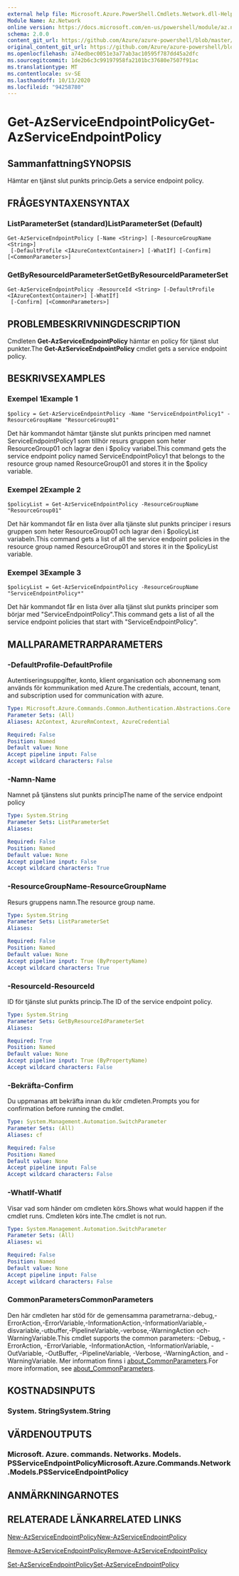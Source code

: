 ```yaml
---
external help file: Microsoft.Azure.PowerShell.Cmdlets.Network.dll-Help.xml
Module Name: Az.Network
online version: https://docs.microsoft.com/en-us/powershell/module/az.network/get-azserviceendpointpolicy
schema: 2.0.0
content_git_url: https://github.com/Azure/azure-powershell/blob/master/src/Network/Network/help/Get-AzServiceEndpointPolicy.md
original_content_git_url: https://github.com/Azure/azure-powershell/blob/master/src/Network/Network/help/Get-AzServiceEndpointPolicy.md
ms.openlocfilehash: a74edbec0051e3a77ab3ac10595f787dd45a2dfc
ms.sourcegitcommit: 1de2b6c3c99197958fa2101bc37680e7507f91ac
ms.translationtype: MT
ms.contentlocale: sv-SE
ms.lasthandoff: 10/13/2020
ms.locfileid: "94258780"
---
```

# <span data-ttu-id="d4737-101">Get-AzServiceEndpointPolicy</span><span class="sxs-lookup"><span data-stu-id="d4737-101">Get-AzServiceEndpointPolicy</span></span>

## <span data-ttu-id="d4737-102">Sammanfattning</span><span class="sxs-lookup"><span data-stu-id="d4737-102">SYNOPSIS</span></span>
<span data-ttu-id="d4737-103">Hämtar en tjänst slut punkts princip.</span><span class="sxs-lookup"><span data-stu-id="d4737-103">Gets a service endpoint policy.</span></span>

## <span data-ttu-id="d4737-104">FRÅGESYNTAXEN</span><span class="sxs-lookup"><span data-stu-id="d4737-104">SYNTAX</span></span>

### <span data-ttu-id="d4737-105">ListParameterSet (standard)</span><span class="sxs-lookup"><span data-stu-id="d4737-105">ListParameterSet (Default)</span></span>
```
Get-AzServiceEndpointPolicy [-Name <String>] [-ResourceGroupName <String>]
 [-DefaultProfile <IAzureContextContainer>] [-WhatIf] [-Confirm] [<CommonParameters>]
```

### <span data-ttu-id="d4737-106">GetByResourceIdParameterSet</span><span class="sxs-lookup"><span data-stu-id="d4737-106">GetByResourceIdParameterSet</span></span>
```
Get-AzServiceEndpointPolicy -ResourceId <String> [-DefaultProfile <IAzureContextContainer>] [-WhatIf]
 [-Confirm] [<CommonParameters>]
```

## <span data-ttu-id="d4737-107">PROBLEMBESKRIVNING</span><span class="sxs-lookup"><span data-stu-id="d4737-107">DESCRIPTION</span></span>
<span data-ttu-id="d4737-108">Cmdleten **Get-AzServiceEndpointPolicy** hämtar en policy för tjänst slut punkter.</span><span class="sxs-lookup"><span data-stu-id="d4737-108">The **Get-AzServiceEndpointPolicy** cmdlet gets a service endpoint policy.</span></span>

## <span data-ttu-id="d4737-109">BESKRIVS</span><span class="sxs-lookup"><span data-stu-id="d4737-109">EXAMPLES</span></span>

### <span data-ttu-id="d4737-110">Exempel 1</span><span class="sxs-lookup"><span data-stu-id="d4737-110">Example 1</span></span>
```
$policy = Get-AzServiceEndpointPolicy -Name "ServiceEndpointPolicy1" -ResourceGroupName "ResourceGroup01"
```

<span data-ttu-id="d4737-111">Det här kommandot hämtar tjänste slut punkts principen med namnet ServiceEndpointPolicy1 som tillhör resurs gruppen som heter ResourceGroup01 och lagrar den i $policy variabel.</span><span class="sxs-lookup"><span data-stu-id="d4737-111">This command gets the service endpoint policy named ServiceEndpointPolicy1 that belongs to the resource group named ResourceGroup01 and stores it in the $policy variable.</span></span>

### <span data-ttu-id="d4737-112">Exempel 2</span><span class="sxs-lookup"><span data-stu-id="d4737-112">Example 2</span></span>
```
$policyList = Get-AzServiceEndpointPolicy -ResourceGroupName "ResourceGroup01"
```

<span data-ttu-id="d4737-113">Det här kommandot får en lista över alla tjänste slut punkts principer i resurs gruppen som heter ResourceGroup01 och lagrar den i $policyList variabeln.</span><span class="sxs-lookup"><span data-stu-id="d4737-113">This command gets a list of all the service endpoint policies in the resource group named ResourceGroup01 and stores it in the $policyList variable.</span></span>

### <span data-ttu-id="d4737-114">Exempel 3</span><span class="sxs-lookup"><span data-stu-id="d4737-114">Example 3</span></span>
```
$policyList = Get-AzServiceEndpointPolicy -ResourceGroupName "ServiceEndpointPolicy*"
```

<span data-ttu-id="d4737-115">Det här kommandot får en lista över alla tjänst slut punkts principer som börjar med "ServiceEndpointPolicy".</span><span class="sxs-lookup"><span data-stu-id="d4737-115">This command gets a list of all the service endpoint policies that start with "ServiceEndpointPolicy".</span></span>

## <span data-ttu-id="d4737-116">MALLPARAMETRAR</span><span class="sxs-lookup"><span data-stu-id="d4737-116">PARAMETERS</span></span>

### <span data-ttu-id="d4737-117">-DefaultProfile</span><span class="sxs-lookup"><span data-stu-id="d4737-117">-DefaultProfile</span></span>
<span data-ttu-id="d4737-118">Autentiseringsuppgifter, konto, klient organisation och abonnemang som används för kommunikation med Azure.</span><span class="sxs-lookup"><span data-stu-id="d4737-118">The credentials, account, tenant, and subscription used for communication with azure.</span></span>

```yaml
Type: Microsoft.Azure.Commands.Common.Authentication.Abstractions.Core.IAzureContextContainer
Parameter Sets: (All)
Aliases: AzContext, AzureRmContext, AzureCredential

Required: False
Position: Named
Default value: None
Accept pipeline input: False
Accept wildcard characters: False
```

### <span data-ttu-id="d4737-119">-Namn</span><span class="sxs-lookup"><span data-stu-id="d4737-119">-Name</span></span>
<span data-ttu-id="d4737-120">Namnet på tjänstens slut punkts princip</span><span class="sxs-lookup"><span data-stu-id="d4737-120">The name of the service endpoint policy</span></span>

```yaml
Type: System.String
Parameter Sets: ListParameterSet
Aliases:

Required: False
Position: Named
Default value: None
Accept pipeline input: False
Accept wildcard characters: True
```

### <span data-ttu-id="d4737-121">-ResourceGroupName</span><span class="sxs-lookup"><span data-stu-id="d4737-121">-ResourceGroupName</span></span>
<span data-ttu-id="d4737-122">Resurs gruppens namn.</span><span class="sxs-lookup"><span data-stu-id="d4737-122">The resource group name.</span></span>

```yaml
Type: System.String
Parameter Sets: ListParameterSet
Aliases:

Required: False
Position: Named
Default value: None
Accept pipeline input: True (ByPropertyName)
Accept wildcard characters: True
```

### <span data-ttu-id="d4737-123">-ResourceId</span><span class="sxs-lookup"><span data-stu-id="d4737-123">-ResourceId</span></span>
<span data-ttu-id="d4737-124">ID för tjänste slut punkts princip.</span><span class="sxs-lookup"><span data-stu-id="d4737-124">The ID of the service endpoint policy.</span></span>

```yaml
Type: System.String
Parameter Sets: GetByResourceIdParameterSet
Aliases:

Required: True
Position: Named
Default value: None
Accept pipeline input: True (ByPropertyName)
Accept wildcard characters: False
```

### <span data-ttu-id="d4737-125">-Bekräfta</span><span class="sxs-lookup"><span data-stu-id="d4737-125">-Confirm</span></span>
<span data-ttu-id="d4737-126">Du uppmanas att bekräfta innan du kör cmdleten.</span><span class="sxs-lookup"><span data-stu-id="d4737-126">Prompts you for confirmation before running the cmdlet.</span></span>

```yaml
Type: System.Management.Automation.SwitchParameter
Parameter Sets: (All)
Aliases: cf

Required: False
Position: Named
Default value: None
Accept pipeline input: False
Accept wildcard characters: False
```

### <span data-ttu-id="d4737-127">-WhatIf</span><span class="sxs-lookup"><span data-stu-id="d4737-127">-WhatIf</span></span>
<span data-ttu-id="d4737-128">Visar vad som händer om cmdleten körs.</span><span class="sxs-lookup"><span data-stu-id="d4737-128">Shows what would happen if the cmdlet runs.</span></span> <span data-ttu-id="d4737-129">Cmdleten körs inte.</span><span class="sxs-lookup"><span data-stu-id="d4737-129">The cmdlet is not run.</span></span>

```yaml
Type: System.Management.Automation.SwitchParameter
Parameter Sets: (All)
Aliases: wi

Required: False
Position: Named
Default value: None
Accept pipeline input: False
Accept wildcard characters: False
```

### <span data-ttu-id="d4737-130">CommonParameters</span><span class="sxs-lookup"><span data-stu-id="d4737-130">CommonParameters</span></span>
<span data-ttu-id="d4737-131">Den här cmdleten har stöd för de gemensamma parametrarna:-debug,-ErrorAction,-ErrorVariable,-InformationAction,-InformationVariable,-disvariable,-utbuffer,-PipelineVariable,-verbose,-WarningAction och-WarningVariable.</span><span class="sxs-lookup"><span data-stu-id="d4737-131">This cmdlet supports the common parameters: -Debug, -ErrorAction, -ErrorVariable, -InformationAction, -InformationVariable, -OutVariable, -OutBuffer, -PipelineVariable, -Verbose, -WarningAction, and -WarningVariable.</span></span> <span data-ttu-id="d4737-132">Mer information finns i [about_CommonParameters](http://go.microsoft.com/fwlink/?LinkID=113216).</span><span class="sxs-lookup"><span data-stu-id="d4737-132">For more information, see [about_CommonParameters](http://go.microsoft.com/fwlink/?LinkID=113216).</span></span>

## <span data-ttu-id="d4737-133">KOSTNADS</span><span class="sxs-lookup"><span data-stu-id="d4737-133">INPUTS</span></span>

### <span data-ttu-id="d4737-134">System. String</span><span class="sxs-lookup"><span data-stu-id="d4737-134">System.String</span></span>

## <span data-ttu-id="d4737-135">VÄRDEN</span><span class="sxs-lookup"><span data-stu-id="d4737-135">OUTPUTS</span></span>

### <span data-ttu-id="d4737-136">Microsoft. Azure. commands. Networks. Models. PSServiceEndpointPolicy</span><span class="sxs-lookup"><span data-stu-id="d4737-136">Microsoft.Azure.Commands.Network.Models.PSServiceEndpointPolicy</span></span>

## <span data-ttu-id="d4737-137">ANMÄRKNINGAR</span><span class="sxs-lookup"><span data-stu-id="d4737-137">NOTES</span></span>

## <span data-ttu-id="d4737-138">RELATERADE LÄNKAR</span><span class="sxs-lookup"><span data-stu-id="d4737-138">RELATED LINKS</span></span>

[<span data-ttu-id="d4737-139">New-AzServiceEndpointPolicy</span><span class="sxs-lookup"><span data-stu-id="d4737-139">New-AzServiceEndpointPolicy</span></span>](./New-AzServiceEndpointPolicy.md)

[<span data-ttu-id="d4737-140">Remove-AzServiceEndpointPolicy</span><span class="sxs-lookup"><span data-stu-id="d4737-140">Remove-AzServiceEndpointPolicy</span></span>](./Remove-AzServiceEndpointPolicy.md)

[<span data-ttu-id="d4737-141">Set-AzServiceEndpointPolicy</span><span class="sxs-lookup"><span data-stu-id="d4737-141">Set-AzServiceEndpointPolicy</span></span>](./Set-AzServiceEndpointPolicy.md)
